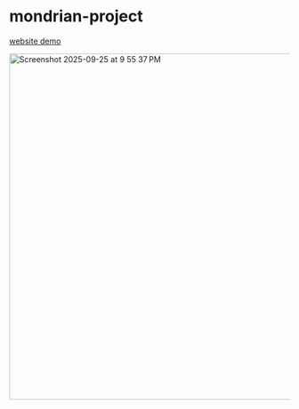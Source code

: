 # mondrian-project

[website demo](https://devliwa.github.io/mondrian-project/) 

<img width="763" height="623" alt="Screenshot 2025-09-25 at 9 55 37 PM" src="https://github.com/user-attachments/assets/96710c7d-6889-4e84-bc7c-6767eef04cde" />
